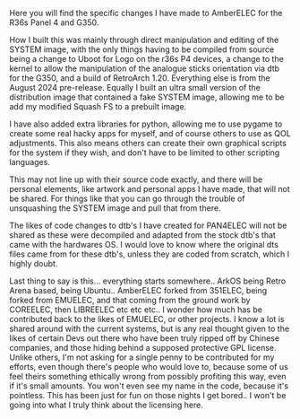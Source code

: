 Here you will find the specific changes I have made to AmberELEC for the R36s Panel 4 and G350.

How I built this was mainly through direct manipulation and editing of the SYSTEM image, with the only things having to be compiled from source being a change to Uboot for Logo on the r36s P4 devices, a change to the kernel to allow the manipulation of the analogue sticks orientation via dtb for the G350, and a build of RetroArch 1.20. Everything else is from the August 2024 pre-release. Equally I built an ultra small version of the distribution image that contained a fake SYSTEM image, allowing me to be add my modified Squash FS to a prebuilt image.

I have also added extra libraries for python, allowing me to use pygame to create some real hacky apps for myself, and of course others to use as QOL adjustments. This also means others can create their own graphical scripts for the system if they wish, and don't have to be limited to other scripting languages.

This may not line up with their source code exactly, and there will be personal elements, like artwork and personal apps I have made, that will not be shared. For things like that you can go through the trouble of unsquashing the SYSTEM image and pull that from there.

The likes of code changes to dtb's I have created for PAN4ELEC will not be shared as these were decompiled and adapted from the stock dtb's that came with the hardwares OS. I would love to know where the original dts files came from for these dtb's, unless they are coded from scratch, which I highly doubt.

Last thing to say is this... everything starts somewhere.. ArkOS being Retro Arena based, being Ubuntu.. AmberELEC forked from 351ELEC, being forked from EMUELEC, and that coming from the ground work by COREELEC, then LIBREELEC etc etc etc.. I wonder how much has be contributed back to the likes of EMUELEC, or other projects. I know a lot is shared around with the current systems, but is any real thought given to the likes of certain Devs out there who have been truly ripped off by Chinese companies, and those hiding behind a supposed protective GPL license. Unlike others, I'm not asking for a single penny to be contributed for my efforts, even though there's people who would love to, because some of us feel theirs something ethically wrong from possibly profiting this way, even if it's small amounts. You won't even see my name in the code, because it's pointless. This has been just for fun on those nights I get bored.. I won't be going into what I truly think about the licensing here.
